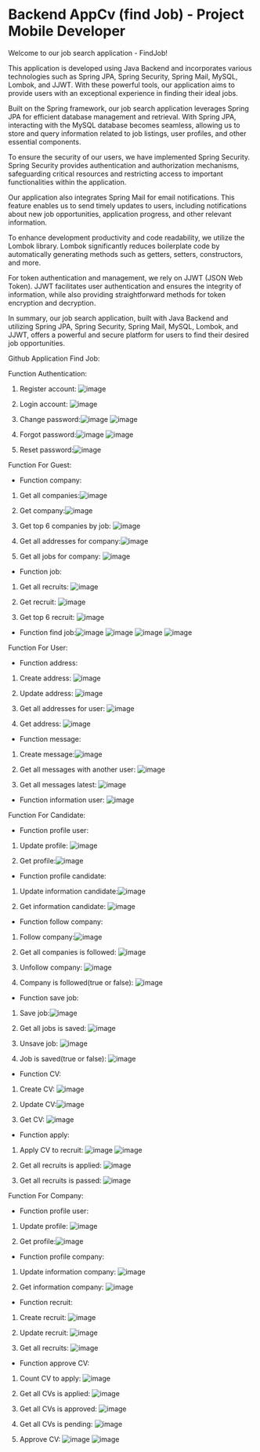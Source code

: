 # Backend AppCv (find Job) - Project Mobile Developer
Welcome to our job search application - FindJob! 

This application is developed using Java Backend and incorporates various technologies such as Spring JPA, Spring Security, Spring Mail, MySQL, Lombok, and JJWT. With these powerful tools, our application aims to provide users with an exceptional experience in finding their ideal jobs.

Built on the Spring framework, our job search application leverages Spring JPA for efficient database management and retrieval. With Spring JPA, interacting with the MySQL database becomes seamless, allowing us to store and query information related to job listings, user profiles, and other essential components.

To ensure the security of our users, we have implemented Spring Security. Spring Security provides authentication and authorization mechanisms, safeguarding critical resources and restricting access to important functionalities within the application.

Our application also integrates Spring Mail for email notifications. This feature enables us to send timely updates to users, including notifications about new job opportunities, application progress, and other relevant information.

To enhance development productivity and code readability, we utilize the Lombok library. Lombok significantly reduces boilerplate code by automatically generating methods such as getters, setters, constructors, and more.

For token authentication and management, we rely on JJWT (JSON Web Token). JJWT facilitates user authentication and ensures the integrity of information, while also providing straightforward methods for token encryption and decryption.

In summary, our job search application, built with Java Backend and utilizing Spring JPA, Spring Security, Spring Mail, MySQL, Lombok, and JJWT, offers a powerful and secure platform for users to find their desired job opportunities.

Github Application Find Job: 

Function Authentication:

1. Register account: ![image](https://github.com/DoanQuocBao-IT/cv/assets/85630559/36e29705-ee28-4829-8c5a-9dbe70fbe11c)

2. Login account: ![image](https://github.com/DoanQuocBao-IT/cv/assets/85630559/d035d834-ddf8-4c22-86be-9eef5b4fbfa7)

3. Change password:![image](https://github.com/DoanQuocBao-IT/cv/assets/85630559/574500b9-6382-419a-9339-ba5f2093d348)
![image](https://github.com/DoanQuocBao-IT/cv/assets/85630559/02f91bd0-43b1-464d-97fc-e0e0a7a308a9)

4. Forgot password:![image](https://github.com/DoanQuocBao-IT/cv/assets/85630559/596d27b2-ff7e-4291-97d9-e71cd7216f37)
![image](https://github.com/DoanQuocBao-IT/cv/assets/85630559/22f24402-44f2-4c78-a27b-5c1658382f48)

5. Reset password:![image](https://github.com/DoanQuocBao-IT/cv/assets/85630559/4069d05a-30ea-4548-83aa-bb945803ef51)

Function For Guest:
- Function company:
1. Get all companies:![image](https://github.com/DoanQuocBao-IT/cv/assets/85630559/e5735d9d-ec1d-43c5-9a01-441e4c7065d1)

2. Get company:![image](https://github.com/DoanQuocBao-IT/cv/assets/85630559/67a0c672-a705-4e36-888a-d93b34ef0321)

3. Get top 6 companies by job: ![image](https://github.com/DoanQuocBao-IT/cv/assets/85630559/97807bc1-7471-4225-b1b8-e0af2160c61f)

4. Get all addresses for company:![image](https://github.com/DoanQuocBao-IT/cv/assets/85630559/577acfd1-0fbf-47fe-a38d-206bee95d48d)

5. Get all jobs for company: ![image](https://github.com/DoanQuocBao-IT/cv/assets/85630559/76985dad-62ca-41b2-88e4-c447b773237e)

- Function job:
1. Get all recruits: ![image](https://github.com/DoanQuocBao-IT/cv/assets/85630559/dbf1fd5e-7910-452d-ad42-ee84b6f20f04)

2. Get recruit: ![image](https://github.com/DoanQuocBao-IT/cv/assets/85630559/eedfb229-b2d0-44ff-aff8-9811a984e6da)

3. Get top 6 recruit: ![image](https://github.com/DoanQuocBao-IT/cv/assets/85630559/bbd61896-ace8-4783-8dc5-ba10d91a173e)

- Function find job:![image](https://github.com/DoanQuocBao-IT/cv/assets/85630559/0a4550c5-0582-4879-b4a4-9b8c9756fd47)
![image](https://github.com/DoanQuocBao-IT/cv/assets/85630559/6d6b6ef3-c1e3-40a3-b4b0-07ae67a1e517)
![image](https://github.com/DoanQuocBao-IT/cv/assets/85630559/537f85b7-a228-42d9-8fed-10c4454a5155)
![image](https://github.com/DoanQuocBao-IT/cv/assets/85630559/b4630195-eec7-48fd-a27e-19817a5f8794)


Function For User:
- Function address:
1. Create address: ![image](https://github.com/DoanQuocBao-IT/cv/assets/85630559/6c3fd5d7-14dc-460a-96b1-8c7d46de0703)

2. Update address: ![image](https://github.com/DoanQuocBao-IT/cv/assets/85630559/84b78d69-4f17-4661-a68e-5f3a0b73d4ad)

3. Get all addresses for user: ![image](https://github.com/DoanQuocBao-IT/cv/assets/85630559/44085202-1995-47fa-ba00-e421b7a468de)

4. Get address: ![image](https://github.com/DoanQuocBao-IT/cv/assets/85630559/ba678520-f64e-457c-a921-4d6d58ae62f0)

- Function message:
1. Create message:![image](https://github.com/DoanQuocBao-IT/cv/assets/85630559/a9d01a9a-f042-4f18-925d-ee7a95cec9dc)

2. Get all messages with another user: ![image](https://github.com/DoanQuocBao-IT/cv/assets/85630559/3c898af9-edf3-4d15-ba27-395a7f3b0775)

3. Get all messages latest: ![image](https://github.com/DoanQuocBao-IT/cv/assets/85630559/66ef3504-dce6-4fc2-af56-f9166c53ba25)

- Function information user: ![image](https://github.com/DoanQuocBao-IT/cv/assets/85630559/98277c08-43e8-4592-a7d6-98bfd1a70bd9)

Function For Candidate:

- Function profile user:
1. Update profile: ![image](https://github.com/DoanQuocBao-IT/cv/assets/85630559/ca94ba6a-d7cd-4282-8d26-81443c4c0a5b)

2. Get profile:![image](https://github.com/DoanQuocBao-IT/cv/assets/85630559/57035130-9779-4ce3-987a-21b64d144ff4)

- Function profile candidate:
1. Update information candidate:![image](https://github.com/DoanQuocBao-IT/cv/assets/85630559/e75ba336-1453-482f-abb6-06681eee1a30)

2. Get information candidate: ![image](https://github.com/DoanQuocBao-IT/cv/assets/85630559/330bf93c-f3ea-40bc-b053-f12e92642ef6)

- Function follow company:
1. Follow company:![image](https://github.com/DoanQuocBao-IT/cv/assets/85630559/5af1e50d-c7a0-4937-90d8-389bfa47bfb8)

2. Get all companies is followed: ![image](https://github.com/DoanQuocBao-IT/cv/assets/85630559/f4d799dc-f9d0-46c9-b826-e7bb30939c4a)

3. Unfollow company: ![image](https://github.com/DoanQuocBao-IT/cv/assets/85630559/c2842b7b-3f5b-4e09-82f9-18ca54461f27)

4. Company is followed(true or false): ![image](https://github.com/DoanQuocBao-IT/cv/assets/85630559/8ae98f4a-dad5-49d0-9cca-15edd21b2c90)

- Function save job:
1. Save job:![image](https://github.com/DoanQuocBao-IT/cv/assets/85630559/11db38c5-bd7c-41f1-a5ee-fa6e2872438c)

2. Get all jobs is saved: ![image](https://github.com/DoanQuocBao-IT/cv/assets/85630559/60f58cee-5d9b-417e-96f2-e52805064a9e)

3. Unsave job: ![image](https://github.com/DoanQuocBao-IT/cv/assets/85630559/0bb91475-b8b2-4beb-ba6d-719b3f980b82)

4. Job is saved(true or false): ![image](https://github.com/DoanQuocBao-IT/cv/assets/85630559/d0ac8dac-c770-4a39-8226-7f7b70147df6)

- Function CV:
1. Create CV: ![image](https://github.com/DoanQuocBao-IT/cv/assets/85630559/4e7dfa61-8964-4332-9f4c-326f310495fb)

2. Update CV:![image](https://github.com/DoanQuocBao-IT/cv/assets/85630559/9e261ec2-4840-4c80-9123-906bdb7c5b8a)

3. Get CV: ![image](https://github.com/DoanQuocBao-IT/cv/assets/85630559/1d92f816-b85c-4f75-988d-e9a33c92c44d)

- Function apply:
1. Apply CV to recruit: ![image](https://github.com/DoanQuocBao-IT/cv/assets/85630559/3eab7d3a-7607-4945-8177-7231ddb869ba)
![image](https://github.com/DoanQuocBao-IT/cv/assets/85630559/8b33e8f8-f79d-4125-91ea-f4ef67321d40)

2. Get all recruits is applied: ![image](https://github.com/DoanQuocBao-IT/cv/assets/85630559/76b20f3f-895a-43d1-8d91-a11de772cb20)

3. Get all recruits is passed: ![image](https://github.com/DoanQuocBao-IT/cv/assets/85630559/0c46134a-0fb7-4315-ad9f-18c3b61ec56a)

Function For Company:

- Function profile user:
1. Update profile: ![image](https://github.com/DoanQuocBao-IT/cv/assets/85630559/89abcbb3-07a5-4f12-9e7d-0975892d4a8d)

2. Get profile:![image](https://github.com/DoanQuocBao-IT/cv/assets/85630559/196c310e-8826-4a49-ab65-a6e38eabd9ba)

- Function profile company:
1. Update information company: ![image](https://github.com/DoanQuocBao-IT/cv/assets/85630559/cb370ef7-0f4a-4ecc-aecb-541580654704)

2. Get information company: ![image](https://github.com/DoanQuocBao-IT/cv/assets/85630559/20f08399-93c9-42d4-8b1f-e71a65b55a65)

- Function recruit:
1. Create recruit: ![image](https://github.com/DoanQuocBao-IT/cv/assets/85630559/28961921-359e-4143-ae54-e098f69cd0fd)

2. Update recruit: ![image](https://github.com/DoanQuocBao-IT/cv/assets/85630559/37ef14fa-8ae6-4f72-a436-0e5155817136)

3. Get all recruits: ![image](https://github.com/DoanQuocBao-IT/cv/assets/85630559/fc05fb5f-8157-43f7-b42b-7cc842000370)

- Function approve CV:
1. Count CV to apply: ![image](https://github.com/DoanQuocBao-IT/cv/assets/85630559/cfa7c692-0c11-48a7-960a-f66573749d3d)

2. Get all CVs is applied: ![image](https://github.com/DoanQuocBao-IT/cv/assets/85630559/0e36d609-7c16-4c76-8c17-d5496cc1ec7d)

3. Get all CVs is approved: ![image](https://github.com/DoanQuocBao-IT/cv/assets/85630559/00f964e2-f7e6-4a34-aadc-7df40c9749bb)

4. Get all CVs is pending: ![image](https://github.com/DoanQuocBao-IT/cv/assets/85630559/0cddb12a-8ab0-4389-8a3b-4aabb3cfd497)

5. Approve CV: ![image](https://github.com/DoanQuocBao-IT/cv/assets/85630559/ec32ac0f-8a89-44e1-a980-d3e46e425516)
![image](https://github.com/DoanQuocBao-IT/cv/assets/85630559/0199ed3b-64eb-428f-bbb3-99261627b4ca)



